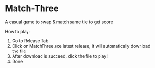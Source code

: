 # Match-Three

A casual game to swap & match same tile to get score

How to play:

1. Go to Release Tab
2. Click on MatchThree.exe latest release, it will automatically download the file
3. After download is succeed, click the file to play!
4. Done

